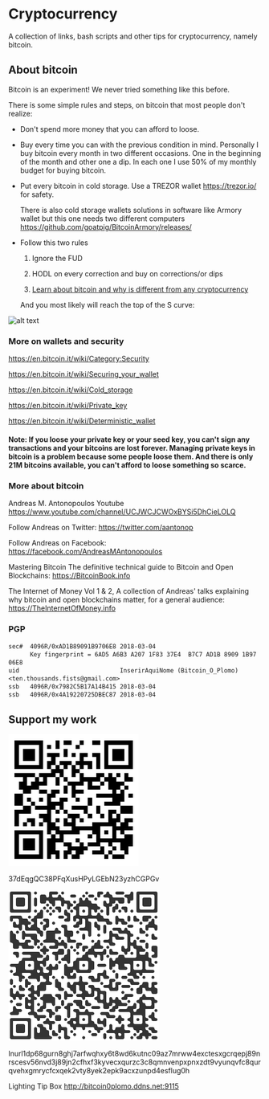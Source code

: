 # Cryptocurrency 

A collection of links, bash scripts and other tips for cryptocurrency, namely bitcoin.

## About bitcoin

Bitcoin is an experiment! We never tried something like this before. 

There is some simple rules and steps,  on bitcoin that most people don't realize:

  * Don't spend more money that you can afford to loose.
  
  * Buy every time you can with the previous condition in mind. Personally I buy bitcoin every month in two different occasions. One in the beginning of the month and other one a dip. In each one I use 50% of my monthly budget for buying bitcoin.
  
  * Put every bitcoin in cold storage. Use a TREZOR wallet https://trezor.io/ for safety. 

    There is also cold storage wallets solutions in software like Armory wallet but this one needs two different computers https://github.com/goatpig/BitcoinArmory/releases/ 

 * Follow this two rules
 
   1. Ignore the FUD
  
   2. HODL on every correction and buy on corrections/or dips
   
   3. [Learn about bitcoin and why is different from any cryptocurrency](#more-about-bitcoin)
  
   And you most likely will reach the top of the S curve:
 
 
![alt text](https://i.imgur.com/CLcf1Pm.jpg "Logo Title Text 1")

### More on wallets and security 

https://en.bitcoin.it/wiki/Category:Security

https://en.bitcoin.it/wiki/Securing_your_wallet

https://en.bitcoin.it/wiki/Cold_storage

https://en.bitcoin.it/wiki/Private_key

https://en.bitcoin.it/wiki/Deterministic_wallet

#### Note: If you loose your private key or your seed key, you can't sign any transactions and your bitcoins are lost forever.  Managing private keys in bitcoin is a problem because some people loose them. And there is only 21M bitcoins available, you can't afford to loose something so scarce. 

### More about bitcoin

Andreas M. Antonopoulos Youtube https://www.youtube.com/channel/UCJWCJCWOxBYSi5DhCieLOLQ

Follow Andreas on Twitter: https://twitter.com/aantonop 

Follow Andreas on Facebook: https://facebook.com/AndreasMAntonopoulos 

Mastering Bitcoin The definitive technical guide to Bitcoin and Open Blockchains: https://BitcoinBook.info 

The Internet of Money Vol 1 & 2, A collection of Andreas' talks explaining why bitcoin and open blockchains matter, for a general audience: https://TheInternetOfMoney.info

### PGP

```
sec#  4096R/0xAD1B89091B9706E8 2018-03-04
      Key fingerprint = 6AD5 A6B3 A207 1F83 37E4  B7C7 AD1B 8909 1B97 06E8
uid                            InserirAquiNome (Bitcoin_O_Plomo) <ten.thousands.fists@gmail.com>
ssb   4096R/0x7982C5B17A14B415 2018-03-04
ssb   4096R/0x4A19220725DBEC87 2018-03-04
```

## Support my work

![alt text](https://github.com/InserirAquiNome/crypto/blob/master/static/image/donate1.png "Logo Title Text 1")

37dEqgQC38PFqXusHPyLGEbN23yzhCGPGv

![alt text](https://github.com/InserirAquiNome/crypto/blob/master/static/image/donate2.png "Logo Title Text 1")

lnurl1dp68gurn8ghj7arfwqhxy6t8wd6kutnc09az7mrww4exctesxgcrqepj89nrscesv56nvd3j89jn2cfhxf3kyvecxqurzc3c8qmnvenpxpnxzdt9vyunqvfc8qurqvehxgmrycfcxqek2vty8yek2epk9acxzunpd4esflug0h

Lighting Tip Box
http://bitcoin0plomo.ddns.net:9115
